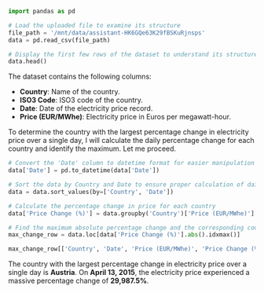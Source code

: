 ```python
import pandas as pd

# Load the uploaded file to examine its structure
file_path = '/mnt/data/assistant-HK6GQe63K29fBSKuRjnsps'
data = pd.read_csv(file_path)

# Display the first few rows of the dataset to understand its structure
data.head()
```

The dataset contains the following columns:

- **Country**: Name of the country.
- **ISO3 Code**: ISO3 code of the country.
- **Date**: Date of the electricity price record.
- **Price (EUR/MWhe)**: Electricity price in Euros per megawatt-hour.

To determine the country with the largest percentage change in electricity price over a single day, I will calculate the daily percentage change for each country and identify the maximum. Let me proceed.

```python
# Convert the 'Date' column to datetime format for easier manipulation
data['Date'] = pd.to_datetime(data['Date'])

# Sort the data by Country and Date to ensure proper calculation of daily changes
data = data.sort_values(by=['Country', 'Date'])

# Calculate the percentage change in price for each country
data['Price Change (%)'] = data.groupby('Country')['Price (EUR/MWhe)'].pct_change() * 100

# Find the maximum absolute percentage change and the corresponding country
max_change_row = data.loc[data['Price Change (%)'].abs().idxmax()]

max_change_row[['Country', 'Date', 'Price (EUR/MWhe)', 'Price Change (%)']]
```

The country with the largest percentage change in electricity price over a single day is **Austria**. On **April 13, 2015**, the electricity price experienced a massive percentage change of **29,987.5%**.
